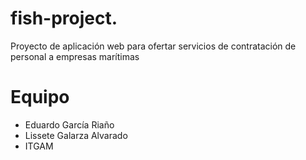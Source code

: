 # fish-project.
Proyecto de aplicación web para ofertar servicios de contratación de personal a empresas marítimas

# Equipo
* Eduardo García Riaño
* Lissete Galarza Alvarado
* ITGAM
